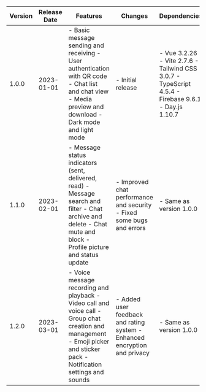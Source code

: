 | Version | Release Date | Features | Changes | Dependencies | Compatibility |
| --- | --- | --- | --- | --- | --- |
| 1.0.0 | 2023-01-01 | - Basic message sending and receiving - User authentication with QR code - Chat list and chat view - Media preview and download - Dark mode and light mode | - Initial release | - Vue 3.2.26 - Vite 2.7.6 - Tailwind CSS 3.0.7 - TypeScript 4.5.4 - Firebase 9.6.1 - Day.js 1.10.7 | - Chrome 96 or higher - Firefox 95 or higher - Safari 15 or higher |
| 1.1.0 | 2023-02-01 | - Message status indicators (sent, delivered, read) - Message search and filter - Chat archive and delete - Chat mute and block - Profile picture and status update | - Improved chat performance and security - Fixed some bugs and errors | - Same as version 1.0.0 | - Same as version 1.0.0 |
| 1.2.0 | 2023-03-01 | - Voice message recording and playback - Video call and voice call - Group chat creation and management - Emoji picker and sticker pack - Notification settings and sounds | - Added user feedback and rating system - Enhanced encryption and privacy | - Same as version 1.0.0 | - Same as version 1.0.0 |